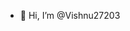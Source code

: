 - 👋 Hi, I’m @Vishnu27203


<!---
Vishnu27203/Vishnu27203 is a ✨ special ✨ repository because its `README.md` (this file) appears on your GitHub profile.
You can click the Preview link to take a look at your changes.
--->
